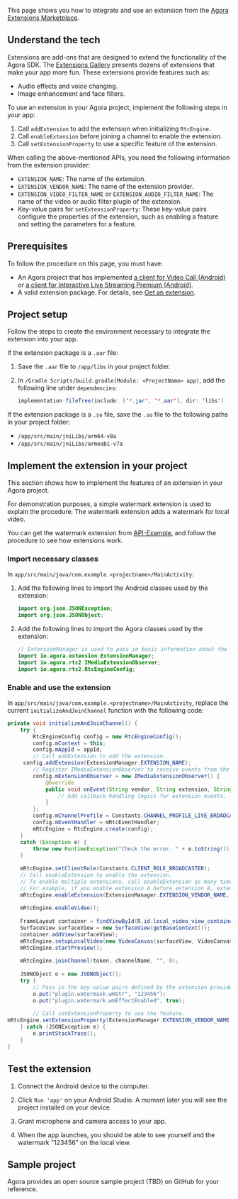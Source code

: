 This page shows you how to integrate and use an extension from the [Agora Extensions Marketplace](TBD).

## Understand the tech

Extensions are add-ons that are designed to extend the functionality of the Agora SDK. The [Extensions Gallery](https://agora/) presents dozens of extensions that make your app more fun. These extensions provide features such as:

- Audio effects and voice changing.
- Image enhancement and face filters.

To use an extension in your Agora project, implement the following steps in your app:

1. Call `addExtension` to add the extension when initializing `RtcEngine`.
2. Call `enableExtension` before joining a channel to enable the extension.
3. Call `setExtensionProperty` to use a specific feature of the extension.

When calling the above-mentioned APIs, you need the following information from the extension provider:

- `EXTENSION_NAME`: The name of the extension.
- `EXTENSION_VENDOR_NAME`: The name of the extension provider.
- `EXTENSION_VIDEO_FILTER_NAME` or `EXTENSION_AUDIO_FILTER_NAME`: The name of the video or audio filter plugin of the extension.
- Key-value pairs for `setExtensionProperty`: These key-value pairs configure the properties of the extension, such as enabling a feature and setting the parameters for a feature.

## Prerequisites

To follow the procedure on this page, you must have:

- An Agora project that has implemented [a client for Video Call (Android)](TBD) or [a client for Interactive Live Streaming Premium (Android)](TBD).
- A valid extension package. For details, see [Get an extension](TBD).

## Project setup

Follow the steps to create the environment necessary to integrate the extension into your app.

If the extension package is a `.aar` file:

1. Save the `.aar` file to  `/app/libs` in your project folder.

2. In `/Gradle Scripts/build.gradle(Module: <ProjectName> app)`, add the following line under `dependencies`:

   ```java
   implementation fileTree(include: ['*.jar', '*.aar'], dir: 'libs')
   ```

If the extension package is a `.so` file, save the `.so` file to the following paths in your project folder:

- `/app/src/main/jniLibs/arm64-v8a`
-  `/app/src/main/jniLibs/armeabi-v7a`

## Implement the extension in your project

This section shows how to implement the features of an extension in your Agora project.

For demonstration purposes, a simple watermark extension is used to explain the procedure. The watermark extension adds a watermark for local video.

You can get the watermark extension from [API-Example](http://xxx/), and follow the procedure to see how extensions work. 

### Import necessary classes

In `app/src/main/java/com.example.<projectname>/MainActivity`:

1. Add the following lines to import the Android classes used by the extension:

   ```java
   import org.json.JSONException;
   import org.json.JSONObject;
   ```

2. Add the following lines to import the Agora classes used by the extension:

   ```java
   // ExtensionManager is used to pass in basic information about the extension
   import io.agora.extension.ExtensionManager;
   import io.agora.rtc2.IMediaExtensionObserver;
   import io.agora.rtc2.RtcEngineConfig;
   ```

### Enable and use the extension

In `app/src/main/java/com.example.<projectname>/MainActivity`, replace the current `initializeAndJoinChannel` function with the following code:

```java
private void initializeAndJoinChannel() {
    try {
        RtcEngineConfig config = new RtcEngineConfig();
        config.mContext = this;
        config.mAppId = appId;
        // Call addExtension to add the extension.
     config.addExtension(ExtensionManager.EXTENSION_NAME);
        // Register IMediaExtensionObserver to receive events from the extension.
        config.mExtensionObserver = new IMediaExtensionObserver() {
            @Override
            public void onEvent(String vendor, String extension, String key, String value) {
                // Add callback handling logics for extension events.
            }
        };
        config.mChannelProfile = Constants.CHANNEL_PROFILE_LIVE_BROADCASTING;
        config.mEventHandler = mRtcEventHandler;
        mRtcEngine = RtcEngine.create(config);
    }
    catch (Exception e) {
        throw new RuntimeException("Check the error. " + e.toString());
    }
 
    mRtcEngine.setClientRole(Constants.CLIENT_ROLE_BROADCASTER);
    // Call enableExtension to enable the extension.
    // To enable multiple extensions, call enableExtension as many times. The sequence of enabling multiple extensions determines the order of these extensions in the transmission pipeline.
    // For example, if you enable extension A before extension B, extension A processes data from the SDK before extension B.
    mRtcEngine.enableExtension(ExtensionManager.EXTENSION_VENDOR_NAME, ExtensionManager.EXTENSION_VIDEO_FILTER_NAME, true);
 
    mRtcEngine.enableVideo();
 
    FrameLayout container = findViewById(R.id.local_video_view_container);
    SurfaceView surfaceView = new SurfaceView(getBaseContext());
    container.addView(surfaceView);
    mRtcEngine.setupLocalVideo(new VideoCanvas(surfaceView, VideoCanvas.RENDER_MODE_FIT, 0));
    mRtcEngine.startPreview();
 
    mRtcEngine.joinChannel(token, channelName, "", 0);
 
    JSONObject o = new JSONObject();
    try {
        // Pass in the key-value pairs defined by the extension provider to configure the feature you want to use.
        o.put("plugin.watermask.wmStr", "123456");
        o.put("plugin.watermark.wmEffectEnabled", true);
 
        // Call setExtensionProperty to use the feature.
mRtcEngine.setExtensionProperty(ExtensionManager.EXTENSION_VENDOR_NAME, ExtensionManager.EXTENSION_VIDEO_FILTER_NAME, "key", o.toString());
    } catch (JSONException e) {
        e.printStackTrace();
    }
}
```

## Test the extension

1. Connect the Android device to the computer.

2. Click `Run 'app'` on your Android Studio. A moment later you will see the project installed on your device.

3. Grant microphone and camera access to your app.

4. When the app launches, you should be able to see yourself and the watermark "123456" on the local view.


## Sample project

Agora provides an open source sample project (TBD) on GitHub for your reference.

